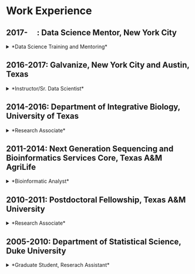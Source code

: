 # Work Experience


## 2017-$\quad$: Data Science Mentor, New York City
<details>

<summary>
 *Data Science Training and Mentoring*
</summary>

### Responsibilities
- Provide Data Science Apprenticeship (40 hrs/wk)
- Curriculum Specification and Development
- Fully Interactive Content Delivery and Guidance
- Practice Exercise Creation and Evaluation
- Job Search and Career Growth Mentoring

### Highlights
- Executed 5 month program completely from scratch
- 35 methodologies discussed and deeply explored
- 50% unsolicited rate increase after first month
</details>




## 2016-2017: Galvanize, New York City and Austin, Texas
<details>

<summary>
*Instructor/Sr. Data Scientist*
</summary>

### Responsibilities 
- Lecture Preparation and Delivery
- Exercise Montitoring and Support
- Student Mentorship and Guidance
- Prospective Student Recruitment
- Networking and 


### Highlights
- 6 cohorts taught, 49 students trained
- 22 lecture days; 4 special topic lectures created
- Promoted to NYC campus, lead position
  - 40% salary increase
- Developed Probability and Statistics Workshop
  - ~10 sections, ~8 content hours 
- Created Probability and Statistics workshop developed
  - ~30 sections, ~200 questions and answers, ~40 content hours 

</details>

## 2014-2016: Department of Integrative Biology, University of Texas
<details>

<summary>
*Research Associate*
</summary>

### Responsibilities
- Nextgen Sequencing Data Management
  - RNA/TAG-Seq, WGS/RAD-Seq, and Bisulfite-Seq
- Bioinformatics Pipeline Creation, Maintenance, and Execution
  - Genotyping/Expression ((e)QTL/GWAS) and Bulk Segregation 
- Data Analysis and Visualization Support
- Bioinformatics and Statistics Mentoring

### Highlights
- 10% salary increase rewarded after first year
- Supported publication of 3 papers
- Photoperiodic Response Collaboration
- Flowering Time Bulk Segregation Collaboration
- Developed Bayesian Analysis of Drought Methylation Response

</details>

## 2011-2014: Next Generation Sequencing and Bioinformatics Services Core, Texas A&M AgriLife
<details>

<summary>
*Bioinformatic Analyst*
</summary>

### Responsibilities
- Consultation, Education and Outreach
  - Nextgen Sequencing, Bioinformatics, and Statistics
- Bioinformatic Analysis Contracting 
  - Differential Expression, Genotyping (RAD-Seq/Bulk Seg.)
- Nextgen Sequencing Data Management
- Sample Demultiplexing, Quality Control, and Delivery

### Highlights
- 10% salary increase rewarded after first year
- 15% salary increase offered after second year
- Provided analysis services for ~10 TAMU labs
- Provided analysis services 3 industry teams
- Transcription Start Site Collaboration
- TAMU Wheat/Bayer CropScience Collaboration

</details>

## 2010-2011: Postdoctoral Fellowship, Texas A&M University

<details>

<summary>
*Research Associate*
</summary>

### Responsibilities
- Statistical Analysis and Data Processing Support
- Learn Cancer-Nutrition Genetics and Physiology
- Learn Transcriptomic and Metagenomic Analysis

### Highlights
- Prestigeous Postdoctoral Program in Leading Statistics Department
- Training Program in Biostatistics, Bioinformatics, Nutrition and Cancer
- Integrative Nutrition and Complex Diseases in the Department of Nutrition
- Helped secure large research grant for lab through high profile publication

</details>

## 2005-2010: Department of Statistical Science, Duke University

<details>

<summary>
*Graduate Student, Reserach Assistant*
</summary>

### Highlights
- Summer Instructor
  - Statistics 101/102 and Regression Analysis
- Teaching Assistant
  - Mathematical Statistics, Statistics for Economics, and Generalized Linear Models
- Consultant
  - Experimental Design and Analysis
- Research Assistant, Children’s Environmental Health Initiative 
  - Collaborated with medical practitioners, epidemiologists, sociologists, geographers & statisticians in an applied and translational research setting to develop birth outcome analysis methodology.

</details>